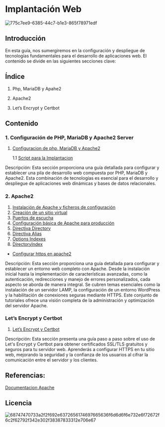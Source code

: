 # Implantación Web

![775c7ee9-6385-44c7-b1e3-865f78971edf](https://github.com/Scosrom/Implantaci-n_web/assets/114906778/b270b99a-3794-4a04-afc1-6eeaa3ac4737)


## Introducción

En esta guía, nos sumergiremos en la configuración y despliegue de tecnologías fundamentales para el desarrollo de aplicaciones web. El contenido se divide en las siguientes secciones clave:

## Índice

 1. Php, MariaDB y Apahe2
 
 2. Apache2
    
 3. Let’s Encrypt y Certbot 

## Contenido

### 1. Configuración de PHP, MariaDB y Apache2 Server

1. [Configuracion de php, MariaDB y Apache2](pila.md)
   
   1.1 [Script para la Implantacion](apm.sh)

Descripción: Esta sección proporciona una guía detallada para configurar y establecer una pila de desarrollo web compuesta por PHP, MariaDB y Apache2. Esta combinación de tecnologías es esencial para el desarrollo y despliegue de aplicaciones web dinámicas y bases de datos relacionales.


### 2. Apache2
1. [Instalación de Apache y ficheros de configuración](instalacion.md)
2. [Creación de un sitio virtual](creacionsv.md)
3. [Puertos de escucha](puertos.md)
4. [Configuración básica de Apache para producción](basicpro.md)
5. [Directiva Directory](directory.md)
6. [Directiva Alias](alias.md)
7. [Options Indexes](indexes.md)
8. [DirectoryIndex](DirectoryIndex.md)

- [Configurar https en apache2](apacheHttps.md)


Descripción: Esta sección proporciona una guía detallada para configurar y establecer un entorno web completo con Apache. Desde la instalación inicial hasta la implementación de características avanzadas, como la autenticación, redirecciones y manejo de errores personalizados, cada aspecto se aborda de manera integral. Se cubren temas esenciales como la instalación de un servidor LAMP, la configuración de un entorno WordPress y la habilitación de conexiones seguras mediante HTTPS. Este conjunto de tutoriales ofrece una visión completa de la administración y optimización del servidor Apache.


### Let’s Encrypt y Certbot

1. [Let’s Encrypt y Certbot](practica3.md)

Descripción: Esta sección presenta una guía paso a paso sobre el uso de Let's Encrypt y Certbot para obtener certificados SSL/TLS gratuitos y seguros para tu servidor web. Aprenderás a configurar HTTPS en tu sitio web, mejorando la seguridad y la confianza de los usuarios al cifrar la comunicación entre el servidor y los clientes.

## Referencias:

[Documentacion Apache](https://web.archive.org/web/20201006181005/https://sites.google.com/site/apache2iescamp/instalacion-de-apache-y-ficheros-de-configuracion)

## Licencia

![68747470733a2f2f692e6372656174697665636f6d6d6f6e732e6f72672f6c2f62792f342e302f38387833312e706e67](https://github.com/Scosrom/Implantaci-n_web/assets/114906778/00c7d698-824e-454f-91df-c8296b15936d)




